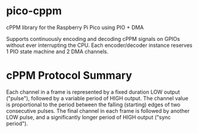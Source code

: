 # pico-cppm
cPPM library for the Raspberry Pi Pico using PIO + DMA

Supports continuously encoding and decoding cPPM signals on GPIOs without ever interrupting the CPU. Each encoder/decoder instance reserves 1 PIO state machine and 2 DMA channels.

# cPPM Protocol Summary

Each channel in a frame is represented by a fixed duration LOW output ("pulse"), followed by a variable period of HIGH output. The channel value is proportional to the period between the falling (starting) edges of two consecutive pulses. The final channel in each frame is followed by another LOW pulse, and a significantly longer period of HIGH output ("sync period").
